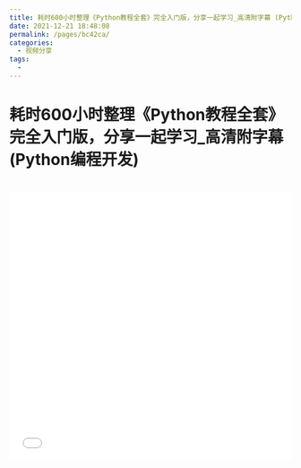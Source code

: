 ```yaml
---
title: 耗时600小时整理《Python教程全套》完全入门版，分享一起学习_高清附字幕 (Python编程开发)
date: 2021-12-21 18:48:08
permalink: /pages/bc42ca/
categories:
  - 视频分享
tags:
  - 
---
```

# 耗时600小时整理《Python教程全套》完全入门版，分享一起学习_高清附字幕 (Python编程开发)

<iframe src="//player.bilibili.com/player.html?aid=333572725&bvid=BV1Sw411Z779&cid=351370524&page=1&high_quality=1" scrolling="no" border="0" frameborder="no" framespacing="0" allowfullscreen="true" style="width: 100%; height: 30rem; max-width: 100%；align:center; padding:20px 0;"> </iframe>
